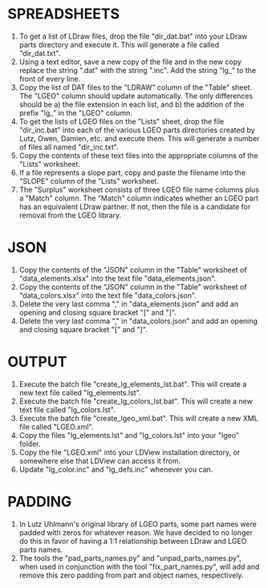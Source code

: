 # SPREADSHEETS
1. To get a list of LDraw files, drop the file "dir_dat.bat" into your LDraw parts directory and execute it. This will generate a file called "dir_dat.txt".
1. Using a text editor, save a new copy of the file and in the new copy replace the string ".dat" with the string ".inc". Add the string "lg_" to the front of every line.
1. Copy the list of DAT files to the "LDRAW" column of the "Table" sheet. The "LGEO" column should update automatically. The only differences should be a) the file extension in each list, and b) the addition of the prefix "lg_" in the "LGEO" column.
1. To get the lists of LGEO files on the "Lists" sheet, drop the file "dir_inc.bat" into each of the various LGEO parts directories created by Lutz, Owen, Damien, etc. and execute them. This will generate a number of files all named "dir_inc.txt".
1. Copy the contents of these text files into the appropriate columns of the "Lists" worksheet.
1. If a file represents a slope part, copy and paste the filename into the "SLOPE" column of the "Lists" worksheet.
1. The "Surplus" worksheet consists of three LGEO file name columns plus a "Match" column. The "Match" column indicates whether an LGEO part has an equivalent LDraw partner. If not, then the file is a candidate for removal from the LGEO library.

# JSON
1. Copy the contents of the "JSON" column in the "Table" worksheet of "data_elements.xlsx" into the text file "data_elements.json".
1. Copy the contents of the "JSON" column in the "Table" worksheet of "data_colors.xlsx" into the text file "data_colors.json".
1. Delete the very last comma "," in "data_elements.json" and add an opening and closing square bracket "[" and "]".
1. Delete the very last comma "," in "data_colors.json" and add an opening and closing square bracket "[" and "]".

# OUTPUT
1. Execute the batch file "create_lg_elements_lst.bat". This will create a new text file called "lg_elements.lst".
1. Execute the batch file "create_lg_colors_lst.bat". This will create a new text file called "lg_colors.lst".
1. Execute the batch file "create_lgeo_xml.bat". This will create a new XML file called "LGEO.xml".
1. Copy the files "lg_elements.lst" and "lg_colors.lst" into your "lgeo" folder.
1. Copy the file "LGEO.xml" into your LDView installation directory, or somewhere else that LDView can access it from.
1. Update "lg_color.inc" and "lg_defs.inc" whenever you can.

# PADDING
1. In Lutz Uhlmann's original library of LGEO parts, some part names were padded with zeros for whatever reason. We have decided to no longer do this in favor of having a 1:1 relationship between LDraw and LGEO parts names.
1. The tools the "pad_parts_names.py" and "unpad_parts_names.py", when used in conjunction with the tool "fix_part_names.py", will add and remove this zero padding from part and object names, respectively.
